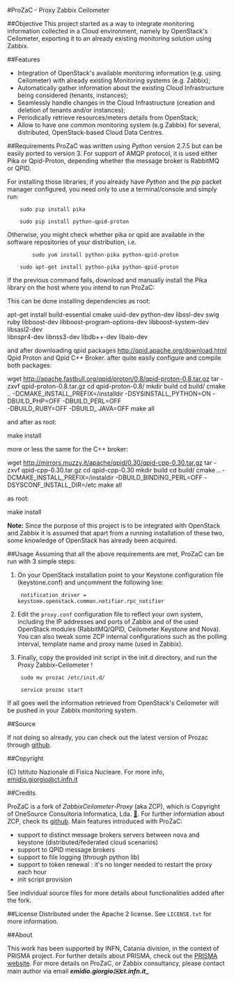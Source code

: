 #ProZaC - Proxy Zabbix Ceilometer


##Objective
This project started as a way to integrate monitoring information collected in a Cloud environment, namely by OpenStack's Ceilometer, exporting it to an already existing monitoring solution using Zabbix.

##Features

* Integration of OpenStack's available monitoring information (e.g. using Ceilometer) with already existing Monitoring systems (e.g. Zabbix);
* Automatically gather information about the existing Cloud Infrastructure being considered (tenants, instances);
* Seamlessly handle changes in the Cloud Infrastructure (creation and deletion of tenants and/or instances);
* Periodically retrieve resources/meters details from OpenStack;
* Allow to have one common monitoring system (e.g Zabbix) for several, distributed, OpenStack-based Cloud Data Centres.

##Requirements
ProZaC was written using _Python_ version 2.7.5 but can be easily ported to version 3. For support of AMQP protocol, it is used either Pika or Qpid-Proton, depending whether the message broker is RabbitMQ or QPID.

For installing those libraries, if you already have _Python_ and the _pip_ packet manager configured, you need only to use a terminal/console and simply run:

		sudo pip install pika 
		
		sudo pip install python-qpid-proton 

Otherwise, you might check whether pika or qpid are available in the software repositories of your distribution, i.e.

	        sudo yum install python-pika python-qpid-proton

		sudo apt-get install python-pika python-qpid-proton

If the previous command fails, download and manually install the Pika library on the host where you intend to run ProZaC:

This can be done installing dependencies as root: 

  apt-get install build-essential cmake uuid-dev python-dev libssl-dev swig \
     ruby libboost-dev libboost-program-options-dev libboost-system-dev libsasl2-dev \
     libnspr4-dev libnss3-dev libdb++-dev libaio-dev

and after downloading qpid packages http://qpid.apache.org/download.html Qpid Proton and Qpid C++ Broker. after quite easily 
configure and compile both packages:

  wget http://apache.fastbull.org/qpid/proton/0.8/qpid-proton-0.8.tar.gz
  tar -zxvf qpid-proton-0.8.tar.gz 
  cd qpid-proton-0.8/
  mkdir build
  cd build/
  cmake .. -DCMAKE_INSTALL_PREFIX=/installdir -DSYSINSTALL_PYTHON=ON -DBUILD_PHP=OFF -DBUILD_PERL=OFF \
    -DBUILD_RUBY=OFF -DBUILD_ JAVA=OFF
  make all

and after as root: 

  make install

more or less the same for the C++ broker:
 
 wget http://mirrors.muzzy.it/apache/qpid/0.30/qpid-cpp-0.30.tar.gz
 tar -zxvf qpid-cpp-0.30.tar.gz
 cd qpid-cpp-0.30
 mkdir build
 cd build/
 cmake .. -DCMAKE_INSTALL_PREFIX=/instaldir -DBUILD_BINDING_PERL=OFF -DSYSCONF_INSTALL_DIR=/etc
 make all

as root:

 make install


**Note:** Since the purpose of this project is to be integrated with OpenStack and Zabbix it is assumed that apart from a running installation of these two, some knowledge of OpenStack has already been acquired.

##Usage
Assuming that all the above requirements are met, ProZaC can be run  with 3 simple steps:

1. On your OpenStack installation point to your Keystone configuration file (keystone.conf) and uncomment the following line:

		notification_driver = keystone.openstack.common.notifier.rpc_notifier

2. Edit the `proxy.conf` configuration file to reflect your own system, including the IP addresses and ports of Zabbix and of the used OpenStack modules (RabbitMQ/QPID, Ceilometer Keystone and Nova). You can also tweak some ZCP internal configurations such as the polling interval, template name and proxy name (used in Zabbix).

3. Finally, copy the provided init script in the init.d directory, and run the Proxy Zabbix-Ceilometer !
   	    
		sudo mv prozac /etc/init.d/

		service prozac start

If all goes well the information retrieved from OpenStack's Ceilometer will be pushed in your Zabbix monitoring system.

##Source

If not doing so already, you can check out the latest version of Prozac through [github](https://github.com/egiorgio/ProZaC).

##Copyright

(C) Istituto Nazionale di Fisica Nucleare. For more info, emidio.giorgio@ct.infn.it

##Credits

ProZaC is a fork of *ZabbixCeilometer-Proxy* (aka ZCP), which is Copyright of OneSource Consultoria Informatica, Lda. [🔗](http://www.onesource.pt). For further information about ZCP, check its [github](https://github.com/clmarques/ZabbixCeilometer-Proxy).
Main features introduced with ProZaC:

* support to distinct message brokers servers between nova and keystone (distributed/federated cloud scenarios)
* support to QPID message brokers  
* support to file logging (through python lib)
* support to token renewal : it's no longer needed to restart the proxy each hour
* init script provision
 
See individual source files for more details about functionalities added after the fork.

##License
Distributed under the Apache 2 license. See ``LICENSE.txt`` for more information.

##About

This work has been supported by INFN, Catania division, in the context of PRISMA project. For further details about PRISMA, check out the [PRISMA website](http://www.ponsmartcities-prisma.it/). 
For more details on ProZaC, or Zabbix consultancy, please contact main author via email **_emidio.giorgio✉️ct.infn.it__**   
